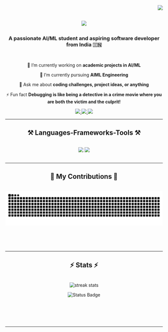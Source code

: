 <img align="right" src="https://visitor-badge.laobi.icu/badge?page_id=anusharao-7.anusharao" />

<h1 align="center">
    <img src="https://readme-typing-svg.herokuapp.com/?font=Righteous&size=35&center=true&vCenter=true&width=500&height=70&duration=4000&lines=Hi+There!+👋;+I'm+Anusha+Rao!;" />
</h1>

<h3 align="center">A passionate AI/ML student and aspiring software developer from India 🇮🇳</h3>

<br/>

<div align="center">
 
 🔭 I’m currently working on **academic projects in AI/ML**
 
 🌱 I’m currently pursuing **AIML Engineering**

💬 Ask me about **coding challenges, project ideas, or anything**

⚡ Fun fact **Debugging is like being a detective in a crime movie where you are both the victim and the culprit!**

 </div>
 
<div align="center"> 
  <a href="mailto:123anusharao@gmail.com">
    <img src="https://img.shields.io/badge/Gmail-333333?style=for-the-badge&logo=gmail&logoColor=red" />
  </a>
  <a href="www.linkedin.com/in/anusha-rao-683850254" target="_blank">
    <img src="https://img.shields.io/badge/LinkedIn-0077B5?style=for-the-badge&logo=linkedin&logoColor=white" target="_blank" />
  </a>
  <a href="https://github.com/anusharao-7" target="_blank">
     <img src="https://img.shields.io/badge/Portfolio-FF5722?style=for-the-badge&logo=todoist&logoColor=white" target="_blank" /> <!-- sqlite, safari, google-chrome are other good icon options -->
  </a>
</div>

 <hr/>
 
<h2 align="center">⚒️ Languages-Frameworks-Tools ⚒️</h2>
<br/>
<div align="center">
    <img src="https://skillicons.dev/icons?i=react,bootstrap,html,css,vscode,github,tailwind,git" />
    <img src="https://skillicons.dev/icons?i=nodejs,python,javascript,c,java,mysql" /><br>
</div>

<br/>
<hr/>

<div align="center">
  <h2>🐍 My Contributions 🐍</h2>
  <br>
<img alt="snake eating my contributions" src="https://github.com/anusharao-7/anusharao-7/blob/output/github-snake-dark.svg" />

  <br/><br/><br/>
</div>

<hr/>

<h2 align="center">⚡ Stats ⚡</h2>
<br>
<div align=center>
  <img width=390 src="https://github-readme-streak-stats.herokuapp.com/?user=anusharao-7&count_private=true&theme=react&border_radius=10" alt="streak stats"/>
  
  ![Status Badge](https://img.shields.io/badge/status-Busy-red)
</div>
<br>


  <!--<img width=390 src="https://github-readme-streak-stats-anusharao=7.vercel.app/?user=anusharao-7&count_private=true&theme=react&border_radius=10" alt="streak stats"/>
  <img width=390 src="https://github-readme-stats-anusharao-7.vercel.app/api?username=anusharao-7&count_private=true&show_icons=true&theme=react&rank_icon=github&border_radius=10" alt="readme stats" />
  <br/>
  <img width=325 align="center" src="https://github-readme-stats-anusharao-7.vercel.app/api/top-langs/?username=anusharao-7&hide=HTML&langs_count=8&layout=compact&theme=react&border_radius=10&size_weight=0.5&count_weight=0.5&exclude_repo=github-readme-stats" alt="top langs" />
</div>
-->
<br/><br/>

<hr/>

<br/>


<br/>
